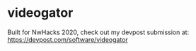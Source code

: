 # videogator

Built for NwHacks 2020, check out my devpost submission at: https://devpost.com/software/videogator
